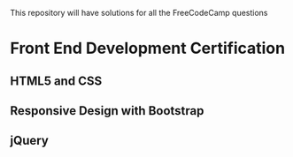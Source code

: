 This repository will have solutions for all the FreeCodeCamp questions

# Front End Development Certification

## HTML5 and CSS

## Responsive Design with Bootstrap

## jQuery


